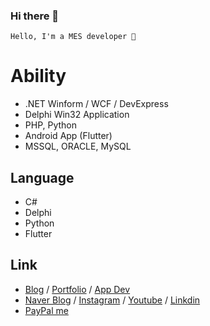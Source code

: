 ### Hi there 👋

```
Hello, I'm a MES developer 🌙
```

# Ability
 
- .NET Winform / WCF / DevExpress  
- Delphi Win32 Application  
- PHP, Python 
- Android App (Flutter)
- MSSQL, ORACLE, MySQL 

## Language

- C#
- Delphi
- Python
- Flutter

## Link

- [Blog](https://skshpapa80-diary.blogspot.com/) / [Portfolio](https://skshpapa80.github.io/Portfolio/) / [App Dev](https://skshpapa80.blogspot.com/)
- [Naver Blog](https://blog.naver.com/skshpapa80/) / [Instagram](https://www.instagram.com/skshpapa80/) / [Youtube](https://www.youtube.com/channel/UCok-8nABbWVkBvuwCqTjDbg) / [Linkdin](https://www.linkedin.com/in/skshpapa80/)
- [PayPal me](https://paypal.me/skshpapa80?country.x=KR&locale.x=ko_KR)
